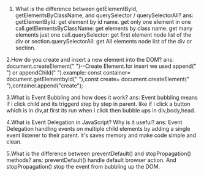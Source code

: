 1. What is the difference between getElementById, getElementsByClassName, and querySelector / querySelectorAll?
ans:  getElementById: get element by id name. get only one element in one call.getElementsByClassName: get elements by class name. get many elements just one call.querySelector: get first element node list of the div or  section.querySelectorAll: get All elements node list of the div or section.

2.How do you create and insert a new element into the DOM?
 ans:  document.createElement(" ")--Create Element.for insert we used append(" ") or appendChild(" ").example: const container= document.getElementbyid(" "),const create= document.createElement(" "),container.append("create");


3.What is Event Bubbling and how does it work?
 ans: Event bubbling means if i click child and its triggerd step by step in parent. like if i click a button which is in div,at first its run when i click then bubble ups in div,body,head.

4.What is Event Delegation in JavaScript? Why is it useful?
 ans:  Event Delegation handling events on multiple child elements by adding a single event listener to their parent. it's saves memory and make code simple and clean.

5.What is the difference between preventDefault() and stopPropagation() methods?
 ans: preventDefault() handle default browser action. And  stopPropagation() stop the event from bubbling up the DOM.

       
